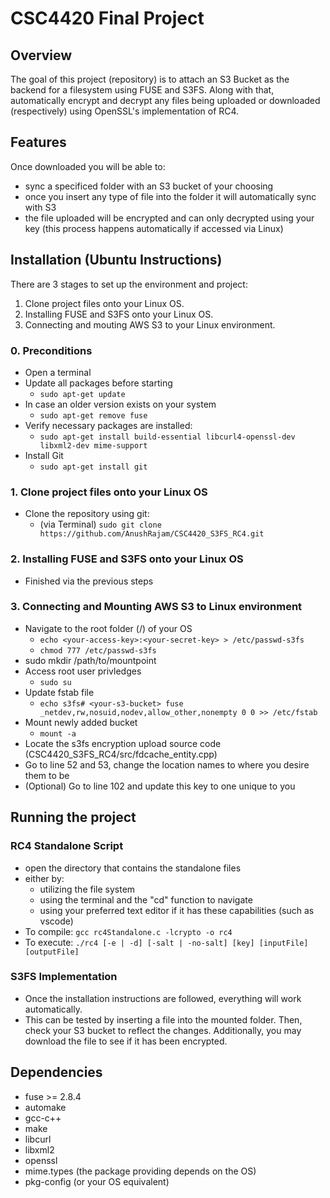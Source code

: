 # CSC4420 Final Project

## Overview
The goal of this project (repository) is to attach an S3 Bucket as the backend for a filesystem using FUSE and S3FS. Along with that, automatically encrypt and decrypt any files being uploaded or downloaded (respectively) using OpenSSL's implementation of RC4.

## Features
Once downloaded you will be able to:
- sync a specificed folder with an S3 bucket of your choosing
- once you insert any type of file into the folder it will automatically sync with S3
- the file uploaded will be encrypted and can only decrypted using your key (this process happens automatically if accessed via Linux)

## Installation (Ubuntu Instructions)
There are 3 stages to set up the environment and project:
1. Clone project files onto your Linux OS.
2. Installing FUSE and S3FS onto your Linux OS.
3. Connecting and mouting AWS S3 to your Linux environment.

### 0. Preconditions
- Open a terminal
- Update all packages before starting
	- `sudo apt-get update`
- In case an older version exists on your system
	- `sudo apt-get remove fuse` 
- Verify necessary packages are installed: 
	- `sudo apt-get install build-essential libcurl4-openssl-dev libxml2-dev mime-support` 
- Install Git
	- `sudo apt-get install git`

### 1. Clone project files onto your Linux OS
- Clone the repository using git:
	- (via Terminal) `sudo git clone https://github.com/AnushRajam/CSC4420_S3FS_RC4.git` 

### 2. Installing FUSE and S3FS onto your Linux OS
- Finished via the previous steps

### 3. Connecting and Mounting AWS S3 to Linux environment
- Navigate to the root folder (/) of your OS
	- `echo <your-access-key>:<your-secret-key> > /etc/passwd-s3fs`
	- `chmod 777 /etc/passwd-s3fs`
- sudo mkdir /path/to/mountpoint
- Access root user privledges 
	- `sudo su`
- Update fstab file
	- `echo s3fs# <your-s3-bucket> fuse _netdev,rw,nosuid,nodev,allow_other,nonempty 0 0 >> /etc/fstab`
- Mount newly added bucket
	- `mount -a` 
- Locate the s3fs encryption upload source code (CSC4420_S3FS_RC4/src/fdcache_entity.cpp)
- Go to line 52 and 53, change the location names to where you desire them to be
- (Optional) Go to line 102 and update this key to one unique to you

## Running the project
### RC4 Standalone Script
- open the directory that contains the standalone files
 - either by:
   - utilizing the file system
   - using the terminal and the "cd" function to navigate
   - using your preferred text editor if it has these capabilities (such as vscode)
- To compile: `gcc rc4Standalone.c -lcrypto -o rc4`
- To execute: `./rc4 [-e | -d] [-salt | -no-salt] [key] [inputFile] [outputFile]`

### S3FS Implementation
- Once the installation instructions are followed, everything will work automatically. 
 - This can be tested by inserting a file into the mounted folder. Then, check your S3 bucket to reflect the changes. Additionally, you may download the file to see if it has been encrypted.

## Dependencies
- fuse >= 2.8.4
- automake
- gcc-c++
- make
- libcurl
- libxml2
- openssl
- mime.types (the package providing depends on the OS)
- pkg-config (or your OS equivalent)
